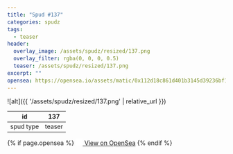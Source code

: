 ```yaml
---
title: "Spud #137"
categories: spudz
tags:
  - teaser
header:
  overlay_image: /assets/spudz/resized/137.png
  overlay_filter: rgba(0, 0, 0, 0.5)
  teaser: /assets/spudz/resized/137.png
excerpt: ""
opensea: https://opensea.io/assets/matic/0x112d18c861d401b3145d39236bf149f01e18beed/137
---
```

![alt]({{ '/assets/spudz/resized/137.png' | relative_url }})

| id | 137 |
|-|-|
| spud type | teaser |

{% if page.opensea %}
<a href="{{page.opensea}}" class="btn btn--info" onclick="window.open(this.href, '_blank'); return false;"><img src="/assets/images/opensea.svg" width="16px"><span>  View on OpenSea</span></a>
{% endif %}
